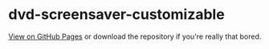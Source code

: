 # dvd-screensaver-customizable

[View on GitHub Pages](https://forkpoweroutlet.github.io/dvd-screensaver-customizable) or download the repository if you're really that bored.

